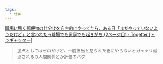 ```yaml
---
tags:
  - 仕事
---
```

[職場に届く郵便物の仕分けを自主的にやってたら、ある日「まだやっていないようだけど」と言われた→職場でも家庭でも起きがち (2ページ目) - Togetter [トゥギャッター]](https://togetter.com/li/2516479?page=2)

>加点としてはゼロだけど、一度担当と見られた後にやらないとガッツリ減点されるの人間関係とか評価のバグ

